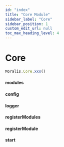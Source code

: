 ```yaml
---
id: "index"
title: "Core Module"
sidebar_label: "Core"
sidebar_position: 1
custom_edit_url: null
toc_max_heading_level: 4
---
```


# Core

```js
Moralis.Core.xxx()
```

#### modules
#### config
#### logger
#### registerModules
#### registerModule
#### start
